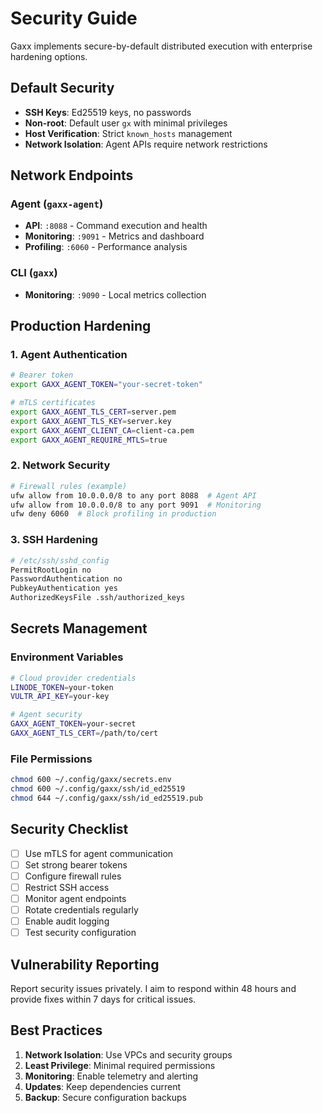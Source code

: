 # Security Guide

Gaxx implements secure-by-default distributed execution with enterprise hardening options.

## Default Security

- **SSH Keys**: Ed25519 keys, no passwords
- **Non-root**: Default user `gx` with minimal privileges  
- **Host Verification**: Strict `known_hosts` management
- **Network Isolation**: Agent APIs require network restrictions

## Network Endpoints

### Agent (`gaxx-agent`)
- **API**: `:8088` - Command execution and health
- **Monitoring**: `:9091` - Metrics and dashboard
- **Profiling**: `:6060` - Performance analysis

### CLI (`gaxx`)
- **Monitoring**: `:9090` - Local metrics collection

## Production Hardening

### 1. Agent Authentication
```bash
# Bearer token
export GAXX_AGENT_TOKEN="your-secret-token"

# mTLS certificates
export GAXX_AGENT_TLS_CERT=server.pem
export GAXX_AGENT_TLS_KEY=server.key
export GAXX_AGENT_CLIENT_CA=client-ca.pem
export GAXX_AGENT_REQUIRE_MTLS=true
```

### 2. Network Security
```bash
# Firewall rules (example)
ufw allow from 10.0.0.0/8 to any port 8088  # Agent API
ufw allow from 10.0.0.0/8 to any port 9091  # Monitoring
ufw deny 6060  # Block profiling in production
```

### 3. SSH Hardening
```bash
# /etc/ssh/sshd_config
PermitRootLogin no
PasswordAuthentication no
PubkeyAuthentication yes
AuthorizedKeysFile .ssh/authorized_keys
```

## Secrets Management

### Environment Variables
```bash
# Cloud provider credentials
LINODE_TOKEN=your-token
VULTR_API_KEY=your-key

# Agent security
GAXX_AGENT_TOKEN=your-secret
GAXX_AGENT_TLS_CERT=/path/to/cert
```

### File Permissions
```bash
chmod 600 ~/.config/gaxx/secrets.env
chmod 600 ~/.config/gaxx/ssh/id_ed25519
chmod 644 ~/.config/gaxx/ssh/id_ed25519.pub
```

## Security Checklist

- [ ] Use mTLS for agent communication
- [ ] Set strong bearer tokens
- [ ] Configure firewall rules
- [ ] Restrict SSH access
- [ ] Monitor agent endpoints
- [ ] Rotate credentials regularly
- [ ] Enable audit logging
- [ ] Test security configuration

## Vulnerability Reporting

Report security issues privately. I aim to respond within 48 hours and provide fixes within 7 days for critical issues.

## Best Practices

1. **Network Isolation**: Use VPCs and security groups
2. **Least Privilege**: Minimal required permissions
3. **Monitoring**: Enable telemetry and alerting
4. **Updates**: Keep dependencies current
5. **Backup**: Secure configuration backups